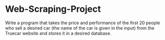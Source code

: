 # Web-Scraping-Project

Write a program that takes the price and performance of the first 20 people who sell a desired car (the name of the car is given in the input) from the Truecar website and stores it in a desired database.
